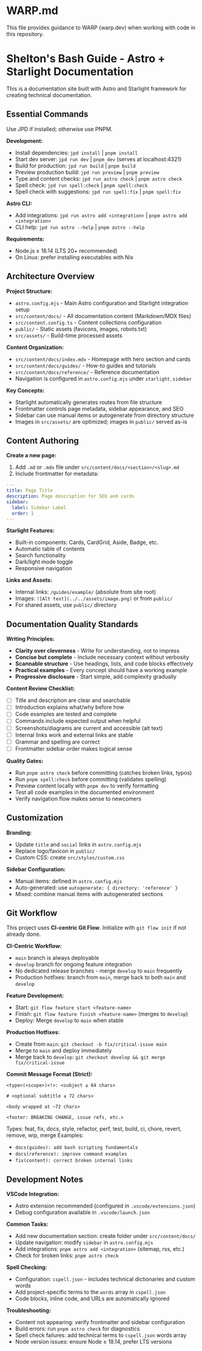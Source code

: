 # WARP.md

This file provides guidance to WARP (warp.dev) when working with code in this repository.

# Shelton's Bash Guide - Astro + Starlight Documentation

This is a documentation site built with Astro and Starlight framework for creating technical documentation.

## Essential Commands

Use JPD if installed; otherwise use PNPM.

**Development:**
- Install dependencies: `jpd install` | `pnpm install`
- Start dev server: `jpd run dev` | `pnpm dev` (serves at localhost:4321)
- Build for production: `jpd run build` | `pnpm build`
- Preview production build: `jpd run preview` | `pnpm preview`
- Type and content checks: `jpd run astro check` | `pnpm astro check`
- Spell check: `jpd run spell:check` | `pnpm spell:check`
- Spell check with suggestions: `jpd run spell:fix` | `pnpm spell:fix`

**Astro CLI:**
- Add integrations: `jpd run astro add <integration>` | `pnpm astro add <integration>`
- CLI help: `jpd run astro --help` | `pnpm astro --help`

**Requirements:**
- Node.js ≥ 18.14 (LTS 20+ recommended)
- On Linux: prefer installing executables with Nix

## Architecture Overview

**Project Structure:**
- `astro.config.mjs` - Main Astro configuration and Starlight integration setup
- `src/content/docs/` - All documentation content (Markdown/MDX files)
- `src/content.config.ts` - Content collections configuration
- `public/` - Static assets (favicons, images, robots.txt)
- `src/assets/` - Build-time processed assets

**Content Organization:**
- `src/content/docs/index.mdx` - Homepage with hero section and cards
- `src/content/docs/guides/` - How-to guides and tutorials
- `src/content/docs/reference/` - Reference documentation
- Navigation is configured in `astro.config.mjs` under `starlight.sidebar`

**Key Concepts:**
- Starlight automatically generates routes from file structure
- Frontmatter controls page metadata, sidebar appearance, and SEO
- Sidebar can use manual items or autogenerate from directory structure
- Images in `src/assets/` are optimized; images in `public/` served as-is

## Content Authoring

**Create a new page:**
1. Add `.md` or `.mdx` file under `src/content/docs/<section>/<slug>.md`
2. Include frontmatter for metadata:
```yaml
---
title: Page Title
description: Page description for SEO and cards
sidebar:
  label: Sidebar Label
  order: 1
---
```

**Starlight Features:**
- Built-in components: Cards, CardGrid, Aside, Badge, etc.
- Automatic table of contents
- Search functionality
- Dark/light mode toggle
- Responsive navigation

**Links and Assets:**
- Internal links: `/guides/example/` (absolute from site root)
- Images: `![Alt text](../../assets/image.png)` or from `public/`
- For shared assets, use `public/` directory

## Documentation Quality Standards

**Writing Principles:**
- **Clarity over cleverness** - Write for understanding, not to impress
- **Concise but complete** - Include necessary context without verbosity  
- **Scannable structure** - Use headings, lists, and code blocks effectively
- **Practical examples** - Every concept should have a working example
- **Progressive disclosure** - Start simple, add complexity gradually

**Content Review Checklist:**
- [ ] Title and description are clear and searchable
- [ ] Introduction explains what/why before how
- [ ] Code examples are tested and complete
- [ ] Commands include expected output when helpful
- [ ] Screenshots/diagrams are current and accessible (alt text)
- [ ] Internal links work and external links are stable
- [ ] Grammar and spelling are correct
- [ ] Frontmatter sidebar order makes logical sense

**Quality Gates:**
- Run `pnpm astro check` before committing (catches broken links, typos)
- Run `pnpm spell:check` before committing (validates spelling)
- Preview content locally with `pnpm dev` to verify formatting
- Test all code examples in the documented environment
- Verify navigation flow makes sense to newcomers

## Customization

**Branding:**
- Update `title` and `social` links in `astro.config.mjs`
- Replace logo/favicon in `public/`
- Custom CSS: create `src/styles/custom.css`

**Sidebar Configuration:**
- Manual items: defined in `astro.config.mjs`
- Auto-generated: use `autogenerate: { directory: 'reference' }`
- Mixed: combine manual items with autogenerated sections

## Git Workflow

This project uses **CI-centric Git Flow**. Initialize with `git flow init` if not already done.

**CI-Centric Workflow:**
- `main` branch is always deployable
- `develop` branch for ongoing feature integration
- No dedicated release branches - merge `develop` to `main` frequently
- Production hotfixes: branch from `main`, merge back to both `main` and `develop`

**Feature Development:**
- Start: `git flow feature start <feature-name>`
- Finish: `git flow feature finish <feature-name>` (merges to `develop`)
- Deploy: Merge `develop` to `main` when stable

**Production Hotfixes:**
- Create from `main`: `git checkout -b fix/critical-issue main`
- Merge to `main` and deploy immediately
- Merge back to `develop`: `git checkout develop && git merge fix/critical-issue`

**Commit Message Format (Strict):**
```
<type>(<scope>)<!>: <subject ≤ 64 chars>

# <optional subtitle ≤ 72 chars>

<body wrapped at ~72 chars>

<footer: BREAKING CHANGE, issue refs, etc.>
```
Types: feat, fix, docs, style, refactor, perf, test, build, ci, chore, revert, remove, wip, merge
Examples:
- `docs(guides): add bash scripting fundamentals`
- `docs(reference): improve command examples`
- `fix(content): correct broken internal links`

## Development Notes

**VSCode Integration:**
- Astro extension recommended (configured in `.vscode/extensions.json`)
- Debug configuration available in `.vscode/launch.json`

**Common Tasks:**
- Add new documentation section: create folder under `src/content/docs/`
- Update navigation: modify `sidebar` in `astro.config.mjs`
- Add integrations: `pnpm astro add <integration>` (sitemap, rss, etc.)
- Check for broken links: `pnpm astro check`

**Spell Checking:**
- Configuration: `cspell.json` - includes technical dictionaries and custom words
- Add project-specific terms to the `words` array in `cspell.json`
- Code blocks, inline code, and URLs are automatically ignored

**Troubleshooting:**
- Content not appearing: verify frontmatter and sidebar configuration
- Build errors: run `pnpm astro check` for diagnostics
- Spell check failures: add technical terms to `cspell.json` words array
- Node version issues: ensure Node ≥ 18.14, prefer LTS versions
